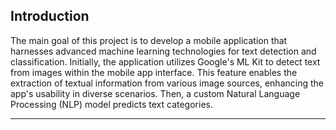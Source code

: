 ## Introduction

The main goal of this project is to develop a mobile application that harnesses advanced machine learning technologies for text detection and classification. Initially, the application utilizes Google's ML Kit to detect text from images within the mobile app interface. This feature enables the extraction of textual information from various image sources, enhancing the app's usability in diverse scenarios. Then, a custom Natural Language Processing (NLP) model predicts text categories.

---
